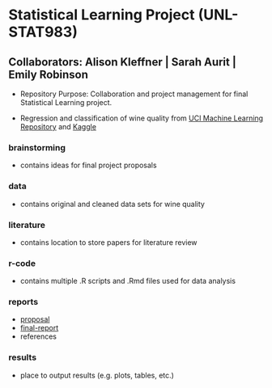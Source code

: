 # Statistical Learning Project (UNL-STAT983)
## Collaborators: Alison Kleffner | Sarah Aurit | Emily Robinson 

+ Repository Purpose: Collaboration and project management for final Statistical Learning project.

+ Regression and classification of wine quality from [UCI Machine Learning Repository](https://archive.ics.uci.edu/ml/datasets/Wine+Quality) and [Kaggle](https://www.kaggle.com/uciml/red-wine-quality-cortez-et-al-2009)


### brainstorming

+ contains ideas for final project proposals

### data

+ contains original and cleaned data sets for wine quality

### literature

+ contains location to store papers for literature review

### r-code

+ contains multiple .R scripts and .Rmd files used for data analysis

### reports

+ [proposal](https://earobinson95.github.io/Statistical-Learning-Project-UNL-STAT983/reports/proposal.pdf)
+ [final-report](https://earobinson95.github.io/Statistical-Learning-Project-UNL-STAT983/reports/final-report.pdf)
+ references

### results

+ place to output results (e.g. plots, tables, etc.)